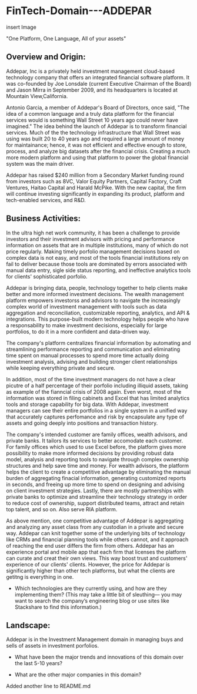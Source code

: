 # FinTech-Domain---ADDEPAR

insert Image

"One Platform, One Language, All of your assets"

## Overview and Origin: 

Addepar, Inc is a privately held investment management cloud-based technology company that offers an integrated financial software platform. It was co-founded by Joe Lonsdale (current Executive Chairman of the Board) and Jason Mirra in September 2009, and its headquarters is located at Mountain View,California. 

Antonio Garcia, a member of Addepar's Board of Directors, once said, "The idea of a common language and a truly data platform for the financial services would is something Wall Street 10 years ago could never have imagined." The idea behind the launch of Addepar is to transform financial services. Much of the the technology infrastructure that Wall Street was using was built 20 to 40 years ago and required a large amount of money for maintainance; hence, it was not efficient and effective enough to store, process, and analyze big datasets after the financial crisis. Creating a much more modern platform and using that platform to power the global financial system was the main driver. 

Addepar has raised $240 million from a Secondary Market funding round from investors such as 8VC, Valor Equity Partners, Capital Factory, Craft Ventures, Haitao Capital and Harald McPike. With the new capital, the firm will continue investing significantly in expanding its product, platform and tech-enabled services, and R&D. 

## Business Activities:

In the ultra high net work community, it has been a challenge to provide investors and their investment advisors with pricing and performance information on assets that are in multiple institutions, many of which do not price regularly. Making timely porfolio management decisions based on complex data is not easy, and most of the tools financial institutions rely on fail to deliver because those tools are dominated by errors associated with manual data entry, sigle side status reporting, and ineffective analytics tools for clients' sophisticated porfolio.

Addepar is bringing data, people, technology together to help clients make better and more informed investment decisions. The wealth management platform empowers investorss and advisors to navigate the increasingly complex world of investment management with tools such as data aggregation and reconciliation, customizable reporting, analytics, and API & integrations. This purpose-built modern technology helps people who have a responsability to make investment decisions, especially for large portfolios, to do it in a more confident and data-driven way. 

The company's platform centralizes financial information by automating and streamlining performance reporting and communication and eliminating time spent on manual processes to spend more time actually doing investment analysis, advising and building stronger client relationships while keeping everything private and secure. 

In addition, most of the time investment managers do not have a clear picutre of a half percentage of their porfolio including illiquid assets, taking as example of the fianncial crisis of 2008 again. Even worst, most of the information was stored in filing cabinets and Excel that has limited analytics tools and storage capability for big data. With Addepar, investment managers can see their entire portfolios in a single system in a unified way that accurately captures perfomance and risk by encapsulate any type of assets and going deeply into positions and transaction history. 

The company's intended customer are family offices, wealth advisors, and private banks. It tailors its services to better accomodate each customer. For family offices which used to use Excel before, the platform gives more possibility to make more informed decisions by providing robust data model, analysis and reporting tools to navigate through complex ownership structures and help save time and money. For wealth advisors, the platform helps the client to create a competitive advantage by eliminating the manual burden of aggregating finacial information, generating customized reports in seconds, and freeing up more time to spend on designing and advising on client investment strategies. Lastly, there are mostly partnerships with private banks to optimize and streamline their technology strategy in order to reduce cost of ownership, support distributed teams, attract and retain top talent, and so on. Also serve RIA platform.

As above mention, one competitive advantage of Addepar is aggregating and analyzing any asset class from any custodian in a private and secure way. Addepar can knit together some of the underlying bits of technology like CRMs and financial planning tools while others cannot, and it approach of reaching the end user differs the firm from others. Addepar has an experience portal and mobile app that each firm that licenses the platform can curate and creat their own views. This way boost trust and customers' experience of our clients' clients. However, the price for Addepar is significantly higher than other tech platforms, but what the clients are getitng is everything in one. 

* Which technologies are they currently using, and how are they implementing them? (This may take a little bit of sleuthing–– you may want to search the company’s engineering blog or use sites like Stackshare to find this information.)

## Landscape:

Addepar is in the Investment Management domain in managing buys and sells of assets in investment porfolios. 



* What have been the major trends and innovations of this domain over the last 5-10 years?

* What are the other major companies in this domain?


Added another line to README.md
